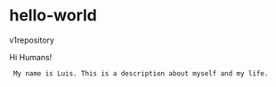# hello-world
v1repository 

Hi Humans!

     My name is Luis. This is a description about myself and my life. 
